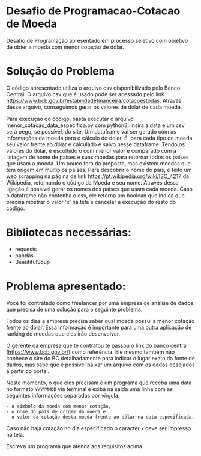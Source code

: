 # Desafio de Programacao-Cotacao de Moeda
 Desafio de Programação apresentado em processo seletivo com objetivo de obter a moeda com menor cotação de dólar.
 
# Solução do Problema
 O código apresentado utiliza o arquivo csv disponibilizado pelo Banco Central. O arquivo csv que é usado pode ser acessado pelo link https://www.bcb.gov.br/estabilidadefinanceira/cotacoestodas.
 Através desse arquivo, conseguimos gerar os valores de dólar de cada moeda.
 
 Para execução do código, basta executar o arquivo menor_cotacao_data_especifica.py com python3. Insira a data e um csv será pego, se possível, do site. Um dataframe vai ser gerado com as informações da moeda para o cálculo do dolar. E, para cada tipo de moeda, seu valor frente ao dólar é calculado e salvo nesse dataframe.
 Tendo os valores do dólar, é escolhido o com menor valor e comparado com a listagem de nome de países e suas moedas para retornar todos os países que usam a moeda. Um pouco fora da proposta, mas existem moedas que tem origem em múltiplos países.
 Para descobrir o nome do país, é feito um web scrapping na página de link https://pt.wikipedia.org/wiki/ISO_4217 da Wikipedia, retornando o código da Moeda e seu nome. Através dessa ligação é possível gerar os nomes dos países que usam cada moeda.
 Caso o dataframe não contenha o csv, ele retorna um boolean que indica que precisa mostrar o valor 'x' na tela e cancelar a execução do resto do código.

# Bibliotecas necessárias:
 - requests
 - pandas
 - BeautifulSoup
 
# Problema apresentado:

Você foi contratado como freelancer por uma empresa de análise de dados que precisa de uma solução para o seguinte problema:

Todos os dias a empresa precisa saber qual moeda possui a menor cotação frente ao dólar. Essa informação é importante para uma outra aplicação de ranking de moedas que eles irão desenvolver.

O gerente da empresa que te contratou te passou o link do banco central (https://www.bcb.gov.br/) como referência. Ele mesmo também não conhece o site do BC detalhadamente para indicar o lugar exato da fonte de dados, mas sabe que é possível baixar um arquivo com os dados desejados a partir do portal.

Neste momento, o que eles precisam é um programa que receba uma data no formato `YYYYMMDD` via terminal e exiba na saída uma linha com as seguintes informações separadas por vírgula:

    - o símbolo da moeda com menor cotação,
    - o nome do país de origem da moeda e
    - o valor da cotação desta moeda frente ao dólar na data especificada.
Caso não haja cotação no dia especificado o caracter `x` deve ser impresso na tela.


Escreva um programa que atenda aos requisitos acima.
